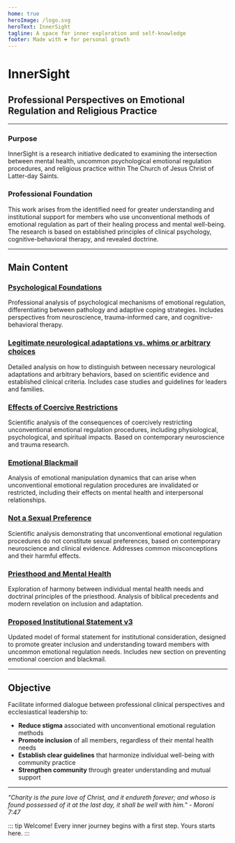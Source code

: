 ```yaml
---
home: true
heroImage: /logo.svg
heroText: InnerSight
tagline: A space for inner exploration and self-knowledge
footer: Made with ❤️ for personal growth
---
```

<!--content -->

<!--<ContenidoActualEn />-->

# InnerSight
## Professional Perspectives on Emotional Regulation and Religious Practice

---

### Purpose

InnerSight is a research initiative dedicated to examining the intersection between mental health, uncommon psychological emotional regulation procedures, and religious practice within The Church of Jesus Christ of Latter-day Saints.

### Professional Foundation

This work arises from the identified need for greater understanding and institutional support for members who use unconventional methods of emotional regulation as part of their healing process and mental well-being. The research is based on established principles of clinical psychology, cognitive-behavioral therapy, and revealed doctrine.

---

## Main Content

### [Psychological Foundations](/InnerSight/en/analisis_psicologico_apropiado_v2)
Professional analysis of psychological mechanisms of emotional regulation, differentiating between pathology and adaptive coping strategies. Includes perspectives from neuroscience, trauma-informed care, and cognitive-behavioral therapy.

### [Legitimate neurological adaptations vs. whims or arbitrary choices](/InnerSight/en/scientific_foundation_validation)
Detailed analysis on how to distinguish between necessary neurological adaptations and arbitrary behaviors, based on scientific evidence and established clinical criteria. Includes case studies and guidelines for leaders and families.

### [Effects of Coercive Restrictions](/InnerSight/en/effects_of_coercive_restrictions)
Scientific analysis of the consequences of coercively restricting unconventional emotional regulation procedures, including physiological, psychological, and spiritual impacts. Based on contemporary neuroscience and trauma research.

### [Emotional Blackmail](/InnerSight/en/emotional_blackmail)
Analysis of emotional manipulation dynamics that can arise when unconventional emotional regulation procedures are invalidated or restricted, including their effects on mental health and interpersonal relationships.

### [Not a Sexual Preference](/InnerSight/en/not_sexual_preference)
Scientific analysis demonstrating that unconventional emotional regulation procedures do not constitute sexual preferences, based on contemporary neuroscience and clinical evidence. Addresses common misconceptions and their harmful effects.

### [Priesthood and Mental Health](/InnerSight/en/sacerdocio_salud_mental_apropiado_v3)  
Exploration of harmony between individual mental health needs and doctrinal principles of the priesthood. Analysis of biblical precedents and modern revelation on inclusion and adaptation.

### [Proposed Institutional Statement v3](/InnerSight/en/mental_health_statement_v3_english)
Updated model of formal statement for institutional consideration, designed to promote greater inclusion and understanding toward members with uncommon emotional regulation needs. Includes new section on preventing emotional coercion and blackmail.

---

## Objective

Facilitate informed dialogue between professional clinical perspectives and ecclesiastical leadership to:

- **Reduce stigma** associated with unconventional emotional regulation methods
- **Promote inclusion** of all members, regardless of their mental health needs
- **Establish clear guidelines** that harmonize individual well-being with community practice
- **Strengthen community** through greater understanding and mutual support

---

*"Charity is the pure love of Christ, and it endureth forever; and whoso is found possessed of it at the last day, it shall be well with him." - Moroni 7:47*

::: tip Welcome!
Every inner journey begins with a first step. Yours starts here.
:::
